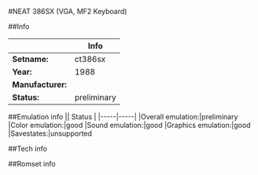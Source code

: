 #NEAT 386SX (VGA, MF2 Keyboard)

##Info

||Info|
|-----|-----|
|**Setname:**|ct386sx
|**Year:**|1988
|**Manufacturer:**|<generic>
|**Status:**|preliminary

##Emulation info
|| Status |
|-----|-----|
|Overall emulation:|preliminary
|Color emulation:|good
|Sound emulation:|good
|Graphics emulation:|good
|Savestates:|unsupported

##Tech info

##Romset info

<!--- START OF EDITED COMMENT DO NOT TOUCH TEXT ABOVE-->
